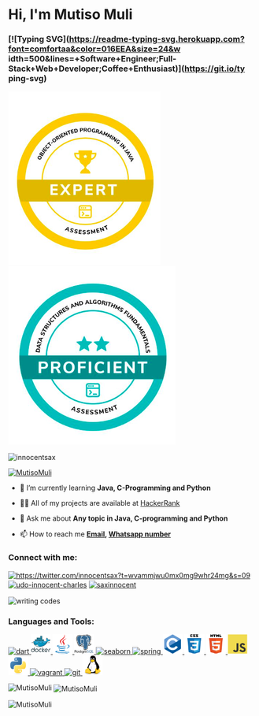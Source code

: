 # Hi, I'm Mutiso Muli
 ### [![Typing SVG](https://readme-typing-svg.herokuapp.com?font=comfortaa&color=016EEA&size=24&w    idth=500&lines=+Software+Engineer;Full-Stack+Web+Developer;Coffee+Enthusiast)](https://git.io/ty    ping-svg)

[![OOP badge](https://github.com/MutisoMuli/MutisoMuli/blob/main/OOP%20badge%20Award.png)](https://www.educative.io/assessments/object-oriented-programming-in-java)[![Algo_badge](https://github.com/MutisoMuli/MutisoMuli/blob/main/Screenshot%202023-09-02%20at%2010.49.37%20PM.png)](https://www.educative.io/assessments/data-structures-and-algorithms-fundamentals)

<p align="left"> <img src="https://komarev.com/ghpvc/?username=innocentsax&label=Profile%20views&color=0e75b6&style=flat" alt="innocentsax" /> </p>

<p align="left"> <a href="https://github.com/ryo-ma/github-profile-trophy"><img src="https://github-profile-trophy.vercel.app/?username=MutisoMuli" alt="MutisoMuli" /></a> </p>

- 🌱 I’m currently learning **Java, C-Programming and Python**

- 👨‍💻 All of my projects are available at [HackerRank](https://www.hackerrank.com/profile/mulimutiso525)

- 💬 Ask me about **Any topic in Java, C-programming and Python**

- 📫 How to reach me **[Email](mulimutiso525@gmail.com), [Whatsapp number](https://wa.me/+254757682485)**

<h3 align="left">Connect with me:</h3>
<p align="left">
<a href="https://twitter.com/https://twitter.com/https://twitter.com/MutisoMuli_PE" target="blank"><img align="center" src="https://raw.githubusercontent.com/rahuldkjain/github-profile-readme-generator/master/src/images/icons/Social/twitter.svg" alt="https://twitter.com/innocentsax?t=wvammjwu0mx0mg9whr24mg&s=09" height="30" width="40" /></a>
<a href="https://linkedin.com/https://www.linkedin.com/in/mutiso-muli-706513279/" target="blank"><img align="center" src="https://raw.githubusercontent.com/rahuldkjain/github-profile-readme-generator/master/src/images/icons/Social/linked-in-alt.svg" alt="udo-innocent-charles" height="30" width="40" /></a>
<a href="https://instagram.com/https://www.instagram.com/mutiso_muli_pe/" target="blank"><img align="center" src="https://raw.githubusercontent.com/rahuldkjain/github-profile-readme-generator/master/src/images/icons/Social/instagram.svg" alt="saxinnocent" height="30" width="40" /></a>
</p>

<img alt="writing codes" width='1300' height='500' align="center" src="https://media1.giphy.com/media/PI3QGKFN6XZUCMMqJm/giphy.gif?cid=ecf05e47o2ggol62o8sbe63ur5tr90j2vv3z7cs7am4if89k&rid=giphy.gif&ct=g">
<br clear='all'/>

<h3 align="left">Languages and Tools:</h3>
<p align="left"> <a href="https://dart.dev" target="_blank" rel="noreferrer"> <img src="https://www.vectorlogo.zone/logos/dartlang/dartlang-icon.svg" alt="dart" width="40" height="40"/> </a> <a href="https://www.docker.com/" target="_blank" rel="noreferrer"> <img src="https://raw.githubusercontent.com/devicons/devicon/master/icons/docker/docker-original-wordmark.svg" alt="docker" width="40" height="40"/> </a> <a href="https://www.java.com" target="_blank" rel="noreferrer"> <img src="https://raw.githubusercontent.com/devicons/devicon/master/icons/java/java-original.svg" alt="java" width="40" height="40"/> </a>  <a href="https://www.postgresql.org" target="_blank" rel="noreferrer"> <img src="https://raw.githubusercontent.com/devicons/devicon/master/icons/postgresql/postgresql-original-wordmark.svg" alt="postgresql" width="40" height="40"/> </a> <a href="https://seaborn.pydata.org/" target="_blank" rel="noreferrer"> <img src="https://seaborn.pydata.org/_images/logo-mark-lightbg.svg" alt="seaborn" width="40" height="40"/> </a> <a href="https://spring.io/" target="_blank" rel="noreferrer"> <img src="https://www.vectorlogo.zone/logos/springio/springio-icon.svg" alt="spring" width="40" height="40"/> </a>
<a align="left"> <a href="https://www.cprogramming.com/" target="_blank" rel="noreferrer"> <img src="https://raw.githubusercontent.com/devicons/devicon/master/icons/c/c-original.svg" alt="c" width="40" height="40"/> </a> <a href="https://www.w3schools.com/css/" target="_blank" rel="noreferrer"> <img src="https://raw.githubusercontent.com/devicons/devicon/master/icons/css3/css3-original-wordmark.svg" alt="css3" width="40" height="40"/> </a> <a href="https://www.w3.org/html/" target="_blank" rel="noreferrer"> <img src="https://raw.githubusercontent.com/devicons/devicon/master/icons/html5/html5-original-wordmark.svg" alt="html5" width="40" height="40"/> </a> <a href="https://developer.mozilla.org/en-US/docs/Web/JavaScript" target="_blank" rel="noreferrer"> <img src="https://raw.githubusercontent.com/devicons/devicon/master/icons/javascript/javascript-original.svg" alt="javascript" width="40" height="40"/> </a> <a href="https://www.python.org" target="_blank" rel="noreferrer"> <img src="https://raw.githubusercontent.com/devicons/devicon/master/icons/python/python-original.svg" alt="python" width="40" height="40"/> </a> <a href="https://www.vagrantup.com/" target="_blank" rel="noreferrer"> <img src="https://www.vectorlogo.zone/logos/vagrantup/vagrantup-icon.svg" alt="vagrant" width="40" height="40"/> </a>
<a href="https://git-scm.com/" target="_blank" rel="noreferrer"> <img src="https://www.vectorlogo.zone/logos/git-scm/git-scm-icon.svg" alt="git" width="40" height="40"/> </a>
<a href="https://www.linux.org/" target="_blank" rel="noreferrer"> <img src="https://raw.githubusercontent.com/devicons/devicon/master/icons/linux/linux-original.svg" alt="linux" width="40" height="40"/> </a></p>

<p><img align="left" src="https://github-readme-stats.vercel.app/api/top-langs?username=MutisoMuli&show_icons=true&locale=en&layout=compact" alt="MutisoMuli" /></p>

<p>&nbsp;<img align="center" src="https://github-readme-stats.vercel.app/api?username=MutisoMuli&show_icons=true&locale=en" alt="MutisoMuli" /></p>

<p><img align="center" src="https://github-readme-streak-stats.herokuapp.com/?user=MutisoMuli&" alt="MutisoMuli" /></p>

